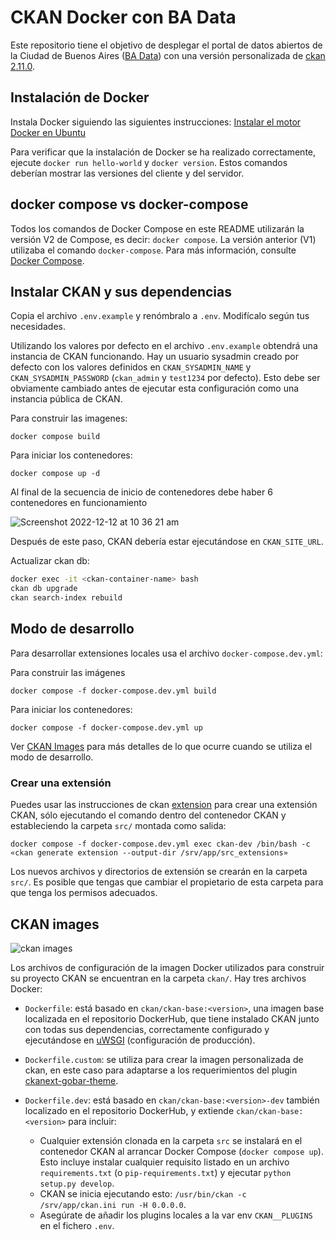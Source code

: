 # CKAN Docker con BA Data
Este repositorio tiene el objetivo de desplegar el portal de datos abiertos de la Ciudad de Buenos Aires ([BA Data](https://data.buenosaires.gob.ar/)) con una versión personalizada de [ckan 2.11.0](https://hub.docker.com/r/ddecampos/ckan-badata/tags).

## Instalación de Docker

Instala Docker siguiendo las siguientes instrucciones: [Instalar el motor Docker en Ubuntu](https://docs.docker.com/engine/install/ubuntu/)

Para verificar que la instalación de Docker se ha realizado correctamente, ejecute `docker run hello-world` y `docker version`. Estos comandos deberían mostrar las versiones del cliente y del servidor.

## docker compose vs docker-compose

Todos los comandos de Docker Compose en este README utilizarán la versión V2 de Compose, es decir: `docker compose`. La versión anterior (V1) utilizaba el comando `docker-compose`. Para más información, consulte [Docker Compose](https://docs.docker.com/compose/compose-v2/).

## Instalar CKAN y sus dependencias

Copia el archivo `.env.example` y renómbralo a `.env`. Modifícalo según tus necesidades.

Utilizando los valores por defecto en el archivo `.env.example` obtendrá una instancia de CKAN funcionando. Hay un usuario sysadmin creado por defecto con los valores definidos en `CKAN_SYSADMIN_NAME` y `CKAN_SYSADMIN_PASSWORD` (`ckan_admin` y `test1234` por defecto). Esto debe ser obviamente cambiado antes de ejecutar esta configuración como una instancia pública de CKAN.

Para construir las imagenes:

	docker compose build

Para iniciar los contenedores:

	docker compose up -d

Al final de la secuencia de inicio de contenedores debe haber 6 contenedores en funcionamiento

![Screenshot 2022-12-12 at 10 36 21 am](https://user-images.githubusercontent.com/54408245/207012236-f9571baa-4d99-4ffe-bd93-30b11c4829e0.png)

Después de este paso, CKAN debería estar ejecutándose en `CKAN_SITE_URL`.

Actualizar ckan db:
```bash
docker exec -it <ckan-container-name> bash
ckan db upgrade
ckan search-index rebuild
```

## Modo de desarrollo

Para desarrollar extensiones locales usa el archivo `docker-compose.dev.yml`:

Para construir las imágenes

	docker compose -f docker-compose.dev.yml build

Para iniciar los contenedores:

	docker compose -f docker-compose.dev.yml up

Ver [CKAN Images](#ckan-images) para más detalles de lo que ocurre cuando se utiliza el modo de desarrollo.

### Crear una extensión

Puedes usar las instrucciones de ckan [extension](https://docs.ckan.org/en/latest/extensions/tutorial.html#creating-a-new-extension) para crear una extensión CKAN, sólo ejecutando el comando dentro del contenedor CKAN y estableciendo la carpeta `src/` montada como salida:

    docker compose -f docker-compose.dev.yml exec ckan-dev /bin/bash -c «ckan generate extension --output-dir /srv/app/src_extensions»

Los nuevos archivos y directorios de extensión se crearán en la carpeta `src/`. Es posible que tengas que cambiar el propietario de esta carpeta para que tenga los permisos adecuados.

## CKAN images
![ckan images](https://user-images.githubusercontent.com/54408245/207079416-a01235af-2dea-4425-b6fd-f8c3687dd993.png)

Los archivos de configuración de la imagen Docker utilizados para construir su proyecto CKAN se encuentran en la carpeta `ckan/`. Hay tres archivos Docker:

* `Dockerfile`: está basado en `ckan/ckan-base:<version>`, una imagen base localizada en el repositorio DockerHub, que tiene instalado CKAN junto con todas sus dependencias, correctamente configurado y ejecutándose en [uWSGI](https://uwsgi-docs.readthedocs.io/en/latest/) (configuración de producción).
* `Dockerfile.custom`: se utiliza para crear la imagen personalizada de ckan, en este caso para adaptarse a los requerimientos del plugin [ckanext-gobar-theme](https://github.com/datosgcba/ckanext-gobar-theme).
* `Dockerfile.dev`: está basado en `ckan/ckan-base:<version>-dev` también localizado en el repositorio DockerHub, y extiende `ckan/ckan-base:<version>` para incluir:

  * Cualquier extensión clonada en la carpeta `src` se instalará en el contenedor CKAN al arrancar Docker Compose (`docker compose up`). Esto incluye instalar cualquier requisito listado en un archivo `requirements.txt` (o `pip-requirements.txt`) y ejecutar `python setup.py develop`.
  * CKAN se inicia ejecutando esto: `/usr/bin/ckan -c /srv/app/ckan.ini run -H 0.0.0.0`.
  * Asegúrate de añadir los plugins locales a la var env `CKAN__PLUGINS` en el fichero `.env`.


